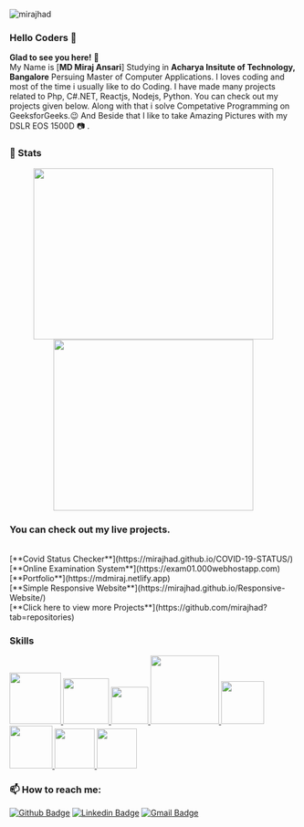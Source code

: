 <p align="left"> <img src="https://komarev.com/ghpvc/?username=mirajhad" alt="mirajhad" /> </p>

### Hello Coders 👋

**Glad to see you here!** :star_struck: 
<br>
My Name is [**MD Miraj Ansari**] Studying in **Acharya Insitute of Technology, Bangalore** Persuing Master of Computer Applications. I loves coding and most of the time i usually like to do Coding. I have made many projects related to Php, C#.NET, Reactjs, Nodejs, Python. You can check out my projects given below. Along with that i solve Competative Programming on GeeksforGeeks.😉 And Beside that I like to take Amazing Pictures with my DSLR EOS 1500D 📷 .
<br>
### 🔧 Stats
<div align="center">
  <img src="https://github-readme-stats.vercel.app/api/?username=mirajhad&show_icons=true&theme=radical&count_private=true&include_all_commits=true" height="300" width="420"/>
  <img src="https://github-readme-stats.vercel.app/api/top-langs/?username=mirajhad&theme=radical&layout=compact" height="300" width="350"/>
</div>


### You can check out my live projects.
  <br>
[**Covid Status Checker**](https://mirajhad.github.io/COVID-19-STATUS/)
<br>
[**Online Examination System**](https://exam01.000webhostapp.com)
<br>
[**Portfolio**](https://mdmiraj.netlify.app)
<br>
[**Simple Responsive Website**](https://mirajhad.github.io/Responsive-Website/)
<br>
[**Click here to view more Projects**](https://github.com/mirajhad?tab=repositories)
<br>
 
### Skills
<p float="left">
  <a href="https://isocpp.org" target="_blank" >
    <img src="https://raw.githubusercontent.com/mirajhad/mirajhad/master/Logos/c%2B%2B.png"  height="90" />
  </a>
  <a href="https://www.docker.com/" target="_blank" >
    <img src="https://raw.githubusercontent.com/itsksaurabh/itsksaurabh/master/assets/docker.gif"  height="80" /> 
  </a>
  
  <a href="https://docs.gitlab.com/ee/ci/" target="_blank" >
    <img src="https://raw.githubusercontent.com/itsksaurabh/itsksaurabh/master/assets/cicd.gif"  height="65" />
  </a>
  <a href="https://javascript.info" target="_blank" >
    <img src="https://raw.githubusercontent.com/mirajhad/mirajhad/master/Logos/js.gif" width="120" />
  </a>
  <a href="https://www.mongodb.com" target="_blank" >
    <img src="https://raw.githubusercontent.com/mirajhad/mirajhad/master/Logos/mongo.gif"  height="75" />
  </a>
  <a href="https://www.php.net" target="_blank" >
    <img src="https://raw.githubusercontent.com/mirajhad/mirajhad/master/Logos/php.gif"  height="75" />
  </a>
  <a href="https://www.w3.org/wiki/The_web_standards_model_-_HTML_CSS_and_JavaScript" target="_blank" >
    <img src="https://raw.githubusercontent.com/mirajhad/mirajhad/master/Logos/html-css-js.png" height="70" />
  </a>
  <a href="https://www.postgresql.org" target="_blank" >
    <img src="https://raw.githubusercontent.com/mirajhad/mirajhad/master/Logos/postgresql.gif" height="70" />
  </a>
 </p>
 
 
### 📫 How to reach me:   

[![Github Badge](https://img.shields.io/badge/-Github-000?style=flat-square&logo=Github&logoColor=white&link=https://github.com/mirajhad/)](https://github.com/mirajhad/)
[![Linkedin Badge](https://img.shields.io/badge/-LinkedIn-blue?style=flat-square&logo=Linkedin&logoColor=white&link=https://www.linkedin.com/in/mirajhad//)](https://www.linkedin.com/in/mirajhad/)
[![Gmail Badge](https://img.shields.io/badge/-Gmail-c14438?style=flat-square&logo=Gmail&logoColor=white&link=mailto:mirajhadish48@gmail.com)](mailto:mirajhadish48@gmail.com)

